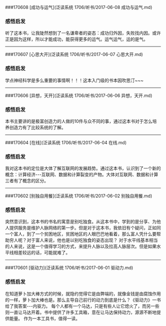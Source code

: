 ###170608 [成功与运气](泛读系统 1706/听书/2017-06-08 成功与运气.md)
### 感悟启发
听了这本书，让我陡然想到了一名谦卑者的姿态：成功归外因，失败找内因。或许正是因为这样，所以才能成功，能获得更多的运气。运气运气，运的是气。

***
###170607 [心思大开](泛读系统 1706/听书/2017-06-07 心思大开.md)
### 感悟启发
学点神经科学是多么重要的事情啊！！！这本入门级的书本因吹思汀~~~

***
###170606 [异想，天开](泛读系统 1706/听书/2017-06-06 异想，天开.md)
### 感悟启发
本书主要讲的是极富创造力的人做的10件与众不同的事，通过这本书对于怎么培养创造力有了比较系统的了解。

***
###170604 [在线](泛读系统 1706/听书/2017-06-04 在线.md)
### 感悟启发
我对这本书的定位是大体了解互联网的发展趋势。通过这本书，认识到了一个新的概念：计算经济---互联网、数据和计算裂变的产物。大体对互联网、数据和计算三者有了概念的区分。

***
###170602 [别独自用餐](泛读系统 1706/听书/2017-06-02 别独自用餐.md)
### 感悟启发
突然意识到，这本书的书名的寓意是别吃独食。从这本书中，学到的是分享、为他人提供服务是维护人脉网络的第一步。但是对于这本书，我依旧有个疑问，正如同一个富人，到了一个贫困地区，贫困地区的人眼巴巴地看着，那么富人凭什么要帮助穷人呢？对于富人来说，他也是以别吃独食的姿态出现？
对于水平线基本相当的人来说，这是一个值得学习的方式，来提升人脉以及拉高人脉层次。但是如果水平线相差较远的话，可能就难了。

***
###170601 [驱动力](泛读系统 1706/听书/2017-06-01 驱动力.md)
### 感悟启发
在知道萝卜加大棒方式的时候，就隐约觉得它是由弊端的，就像金钱是由腐蚀作用的一样，萝卜加大棒也是。那么主导自己前行的动力到底是什么？《驱动力》一书给了我答案---内驱力。
每个人都有一个马达，只是有些人让它熄火了，而另一些则一直让马达开着。书中提供了许多工具箱，意在让马达保持动力，源源不断地提供能量。
作为一本工具书，值得一读。
